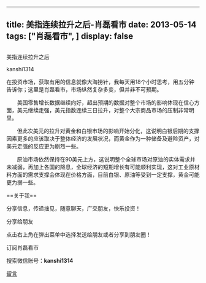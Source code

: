 
---
title:  美指连续拉升之后-肖磊看市
date: 2013-05-14
tags: ["肖磊看市", ]
display: false
---


## 



美指连续拉升之后




kanshi1314




在投资市场，获取有用的信息就像大海捞针，我每天用18个小时思考，用五分钟告诉你；这里是肖磊看市，市场纵然复杂多变，但并非不可预期。


 　　美国零售增长数据继续向好，超出预期的数据对整个市场的影响体现在信心方面，美元继续走强，美元指数连续三日拉升，对整个大宗商品市场的压制非常明显。

 &nbsp; &nbsp; &nbsp; &nbsp;但此次美元的拉升对黄金和白银市场的影响开始分化，这说明白银后期的支撑因素更多的应该取决于整体经济的发展状况，而黄金作为一种储备及避险资产，对美元走强的反应更为剧烈一些。

 &nbsp; &nbsp; &nbsp; &nbsp;原油市场依然保持在90美元上方，这说明整个全球市场对原油的实体需求并未减弱，再加上各国的降息，全球经济的短期增长有可能顺利实现，这对工业原材料方面的需求支撑会体现在价格方面，目前白银、原油等受到一定支撑，黄金可能更为弱一些。

 

 

 

==关于我== 

分享信息，传递拙见，随意聊天，广交朋友，快乐投资！

 

分享给朋友

点击右上角在弹出菜单中选择发送给朋友或者分享到朋友圈！　

 

订阅肖磊看市

搜索微信账号：**kanshi1314**

 









[留言](javascript:;)


